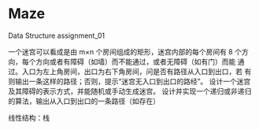 # Maze
Data Structure assignment_01

一个迷宫可以看成是由 m×n 个房间组成的矩形，迷宫内部的每个房间有 8
个方向，每个方向或者有障碍（如墙）而不能通过，或者无障碍（如有门）而能
通过。入口为左上角房间，出口为右下角房间，问是否有路径从入口到出口，若
有则输出一条这样的路径；否则，提示“迷宫无入口到出口的路经”。
设计一个迷宫及其障碍的表示方式，并能随机或手动生成迷宫。
设计并实现一个递归或非递归的算法，输出从入口到出口的一条路径（如存在）

线性结构：栈
